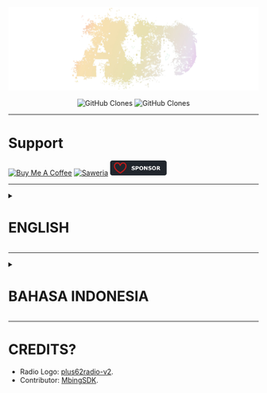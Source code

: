 <center><img src="/public/sign.png" /></center>

<p align="center">
    <img alt='GitHub Clones' src='https://img.shields.io/badge/dynamic/json?color=success&label=Clone&query=count&url=https://gist.github.com/agcrisbp/e4ef17ae8fc3c995010a3b66a395735f/raw/clone.json&logo=github'>
    <img alt='GitHub Clones' src='https://img.shields.io/badge/dynamic/json?color=success&label=Unique&query=uniques&url=https://gist.github.com/agcrisbp/e4ef17ae8fc3c995010a3b66a395735f/raw/clone.json&logo=githubactions&logoColor=white'>
</p>

---

# Support

<a href="https://www.buymeacoffee.com/agcrisbp" target="_blank"><img src="https://cdn.buymeacoffee.com/buttons/v2/default-yellow.png" alt="Buy Me A Coffee" style="height: 32px !important;width: 114px !important;" ></a>
<a href="https://saweria.co/agcrisbp" target="_blank"><img src="https://bio.aghea.biz.id/saweria-button.png" alt="Saweria" style="height: 30px !important;width: 114px !important;" ></a>
<a href="https://github.com/sponsors/agcrisbp" target="_blank"><img src="/public/sponsor-badge.svg" alt="Github Sponsor" style="height: 30px !important;width: 114px !important;" ></a>

---

<details>
   <summary>
   
   # ENGLISH

   </summary>

# About

- A messy code for an Indonesian multipurpose Discord bot, the goddess of charm, beauty, nature, human creativity, and fertility. Meet [CHARIS](https://discord.com/users/1200362228440895528) the bot.

---

# Get Started

- Clone this repo:
```
gh repo clone https://github.com/agcrisbp/AD-CHARIS
# or
git clone https://github.com/agcrisbp/AD-CHARIS
```

- Rename `.env.dev` to `.env` and fill it with yours.

- Install requirements and run the bot:
```
python3 -m venv .venv && source .venv/bin/activate && python3 -m pip install -r requirements.txt && python3 bot.py
```

> Edit & deploy to VPS.

---

<details>
   <summary>
   
   ### Create APiKey

   </summary>

#### OpenAIKey
- Read: [Quickstart Tutorial](https://platform.openai.com/docs/quickstart), and create the OpenAIKey in [OpenAI Platform](https://platform.openai.com/api-keys).

#### IMGBB_KEY
- Sign Up to [imgbb](https://imgbb.com/login) and read: [API](https://api.imgbb.com/).

#### WeatherAPI_KEY
- Sign Up to [WeatherAPI](https://www.weatherapi.com/signup.aspx) then go to [Interactive API Explorer](https://www.weatherapi.com/api-explorer.aspx).

</details>

<details>
   <summary>
   
   ### Features

   </summary>

- Create OpenAI GPT-3 Chat/Image, Temporary Voice Channel, Server Invitation Link, Welcome & Leave Message, Reaction Role, etc. See: [mods.py](/cogs/commands/mods.py) and [umum.py](/cogs/commands/umum.py).

- Create Prayers Time Notification and its categories. See: [prayers.py](/cogs/commands/prayers.py).

- Playing radio, upload new radio, delete radio data (Bot Creator & Owner only). See: [radio.py](/cogs/commands/radio.py).

- Bot Creator & Owner only commands. See: [owners.py](/cogs/commands/owners.py).

</details>

---

# BUG?
- Sometimes, when you restart the bot, it will make the [user.json](/user_data/user.json) data get deleted due to some loops.

- Found another? Please create Pull-Requests to this repo and/or report it via Issues and/or contact me through [SimpleX](https://aghea.biz.id/contact), [Email](https://aghea.biz.id/email), or [Discord](https://aghea.biz.id/discord) | [CHARIS](https://dsc.gg/charis).

</details>

---

<details>
   <summary>
   
   # BAHASA INDONESIA

   </summary>

# Tentang

- Kode acak-acakan Bot Discord serbaguna Berbahasa Indonesia. Sang dewi pesona, keindahan, alam, kreativitas manusia, dan kesuburan; Perkenalkan [CHARIS](https://discord.com/users/1200362228440895528).

---

# Langkah Awal

- Clone repo ini:
```
gh repo clone https://github.com/agcrisbp/AD-CHARIS
# atau
git clone https://github.com/agcrisbp/AD-CHARIS
```

- Ubah nama `.env.dev` ke `.env` dan edit sesuai kebutuhan.

- Instal requirements dan jalankan botnya:
```
python3 -m venv .venv && source .venv/bin/activate && python3 -m pip install -r requirements.txt && python3 bot.py
```

> Edit & jalankan di VPS.

---

<details>
   <summary>
   
   ### Buat APiKey

   </summary>

#### OpenAIKey
- Baca: [Quickstart Tutorial](https://platform.openai.com/docs/quickstart), lalu buat OpenAIKey di [OpenAI Platform](https://platform.openai.com/api-keys).

#### IMGBB_KEY
- Buat akun [imgbb](https://imgbb.com/login) dan baca: [API](https://api.imgbb.com/).

#### WeatherAPI_KEY
- Buat akun [WeatherAPI](https://www.weatherapi.com/signup.aspx) lalu silahkan beralih ke [Interactive API Explorer](https://www.weatherapi.com/api-explorer.aspx).

</details>

<details>
   <summary>
   
   ### Fitur

   </summary>

- Membuat percakapan dan gambar menggunakan OpenAI GPT-3, Temporary Voice Channel, Server Invitation Link, Welcome & Leave Message, Reaction Role, dll. Lihat: [mods.py](/cogs/commands/mods.py) dan [umum.py](/cogs/commands/umum.py).

- Membuat Notifikasi Jadwal Shalat beserta role kota dan kategorinya. Lihat: [prayers.py](/cogs/commands/prayers.py).

- Memutar radio, membuat radio baru, menghapus radio data (Khusus Bot Creator & Owner). Lihat: [radio.py](/cogs/commands/radio.py).

- Command khusus Bot Creator & Owner. Lihat: [owners.py](/cogs/commands/owners.py).

</details>

---

# BUG?
- Kadang-kadang, ketika kamu me-restart bot, data [user.json](/user_data/user.json) akan terhapus karena beberapa loop.

- Menemukan bug lain? Silakan buat Pull-Request ke repositori ini dan/atau laporkan melalui Issues dan/atau hubungi saya melalui [SimpleX](https://aghea.biz.id/contact), [Email](https://aghea.biz.id/email), atau [Discord](https://aghea.biz.id/discord) | [CHARIS](https://dsc.gg/charis).

</details>

---

# CREDITS?
- Radio Logo: [plus62radio-v2](https://github.com/radio-indonesia/plus62radio-v2).
- Contributor: [MbingSDK](https://github.com/MbingSDK).
